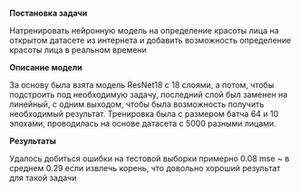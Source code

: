 **Постановка задачи**

Натренировать нейронную модель на определение красоты лица на открытом датасете из интернета и добавить возможность определение красоты лица в реальном времени

**Описание модели**

За основу была взята модель ResNet18 с 18 слоями, а потом, чтобы подстроить под необходимую задачу, последний слой был заменен на линейный, с одним выходом, чтобы была возможность получить необходимый результат. 
Тренировка была с размером батча 64 и 10 эпохами, проводилась на основе датасета с 5000 разными лицами.

**Результаты**

Удалось добиться ошибки на тестовой выборки примерно 0.08 mse ~ в среднем 0.29 если извлечь корень, что довольно хороший результат для такой задачи
